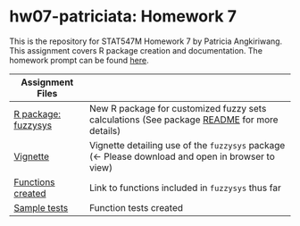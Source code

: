 # hw07-patriciata: Homework 7

This is the repository for STAT547M Homework 7 by Patricia Angkiriwang.
This assignment covers R package creation and documentation. The homework prompt can be found [here](http://stat545.com/Classroom/assignments/hw07/hw07.html).

|  Assignment Files  |         |
|--------------------|-----------|
| [R package: fuzzysys](https://github.com/STAT545-UBC-students/hw07-patriciata/tree/master/fuzzysys)| New R package for customized fuzzy sets calculations (See package [README](https://github.com/STAT545-UBC-students/hw07-patriciata/blob/master/fuzzysys/README.md) for more details)|
| [Vignette](https://github.com/STAT545-UBC-students/hw07-patriciata/blob/master/fuzzysys/inst/doc/using_fuzzysys.html)| Vignette detailing use of the `fuzzysys` package (<- Please download and open in browser to view)|
| [Functions created](https://github.com/STAT545-UBC-students/hw07-patriciata/blob/master/fuzzysys/R/fuzzy_operators.R) | Link to functions included in `fuzzysys` thus far |
| [Sample tests](https://github.com/STAT545-UBC-students/hw07-patriciata/blob/master/fuzzysys/tests/testthat/test_fuzzy_operators.R) | Function tests created |
